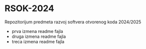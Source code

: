 # RSOK-2024
Repozitorijum predmeta razvoj softvera otvorenog koda 2024/2025
- prva izmena readme fajla
- druga izmena readme fajla
- treca izmena readme fajla
